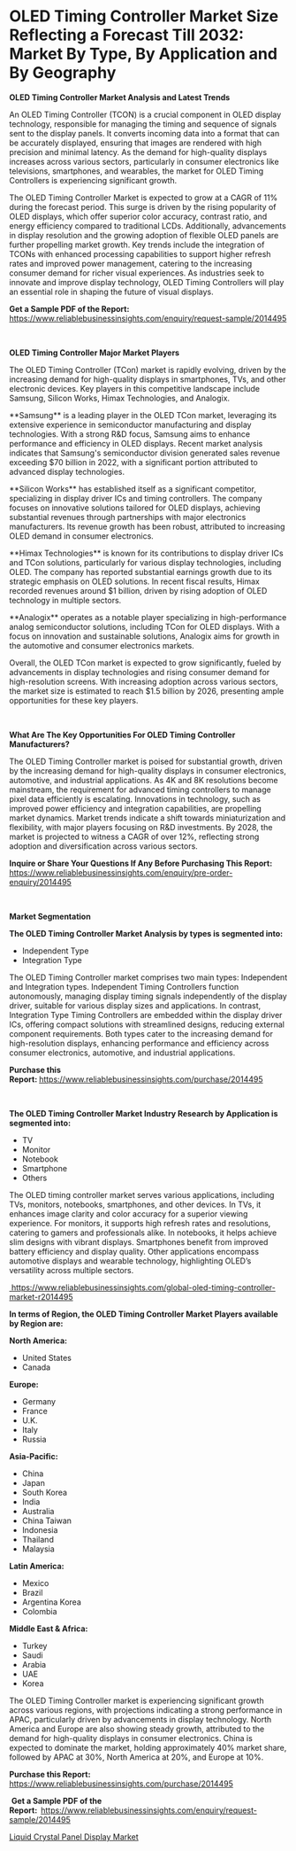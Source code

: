 <p><h1>OLED Timing Controller Market Size Reflecting a Forecast Till 2032: Market By Type, By Application and By Geography</h1></p><p><strong>OLED Timing Controller Market Analysis and Latest Trends</strong></p>
<p><p>An OLED Timing Controller (TCON) is a crucial component in OLED display technology, responsible for managing the timing and sequence of signals sent to the display panels. It converts incoming data into a format that can be accurately displayed, ensuring that images are rendered with high precision and minimal latency. As the demand for high-quality displays increases across various sectors, particularly in consumer electronics like televisions, smartphones, and wearables, the market for OLED Timing Controllers is experiencing significant growth.</p><p>The OLED Timing Controller Market is expected to grow at a CAGR of 11% during the forecast period. This surge is driven by the rising popularity of OLED displays, which offer superior color accuracy, contrast ratio, and energy efficiency compared to traditional LCDs. Additionally, advancements in display resolution and the growing adoption of flexible OLED panels are further propelling market growth. Key trends include the integration of TCONs with enhanced processing capabilities to support higher refresh rates and improved power management, catering to the increasing consumer demand for richer visual experiences. As industries seek to innovate and improve display technology, OLED Timing Controllers will play an essential role in shaping the future of visual displays.</p></p>
<p><strong>Get a Sample PDF of the Report:&nbsp;</strong> <a href="https://www.reliablebusinessinsights.com/enquiry/request-sample/2014495?utm_campaign=1091&utm_medium=2&utm_source=Github&utm_content=ia&utm_term=17012025&utm_id=oled-timing-controller">https://www.reliablebusinessinsights.com/enquiry/request-sample/2014495</a></p>
<p>&nbsp;</p>
<p><strong>OLED Timing Controller Major Market Players</strong></p>
<p><p>The OLED Timing Controller (TCon) market is rapidly evolving, driven by the increasing demand for high-quality displays in smartphones, TVs, and other electronic devices. Key players in this competitive landscape include Samsung, Silicon Works, Himax Technologies, and Analogix.</p><p>**Samsung** is a leading player in the OLED TCon market, leveraging its extensive experience in semiconductor manufacturing and display technologies. With a strong R&D focus, Samsung aims to enhance performance and efficiency in OLED displays. Recent market analysis indicates that Samsung's semiconductor division generated sales revenue exceeding $70 billion in 2022, with a significant portion attributed to advanced display technologies.</p><p>**Silicon Works** has established itself as a significant competitor, specializing in display driver ICs and timing controllers. The company focuses on innovative solutions tailored for OLED displays, achieving substantial revenues through partnerships with major electronics manufacturers. Its revenue growth has been robust, attributed to increasing OLED demand in consumer electronics.</p><p>**Himax Technologies** is known for its contributions to display driver ICs and TCon solutions, particularly for various display technologies, including OLED. The company has reported substantial earnings growth due to its strategic emphasis on OLED solutions. In recent fiscal results, Himax recorded revenues around $1 billion, driven by rising adoption of OLED technology in multiple sectors.</p><p>**Analogix** operates as a notable player specializing in high-performance analog semiconductor solutions, including TCon for OLED displays. With a focus on innovation and sustainable solutions, Analogix aims for growth in the automotive and consumer electronics markets.</p><p>Overall, the OLED TCon market is expected to grow significantly, fueled by advancements in display technologies and rising consumer demand for high-resolution screens. With increasing adoption across various sectors, the market size is estimated to reach $1.5 billion by 2026, presenting ample opportunities for these key players.</p></p>
<p>&nbsp;</p>
<p><strong>What Are The Key Opportunities For OLED Timing Controller Manufacturers?</strong></p>
<p><p>The OLED Timing Controller market is poised for substantial growth, driven by the increasing demand for high-quality displays in consumer electronics, automotive, and industrial applications. As 4K and 8K resolutions become mainstream, the requirement for advanced timing controllers to manage pixel data efficiently is escalating. Innovations in technology, such as improved power efficiency and integration capabilities, are propelling market dynamics. Market trends indicate a shift towards miniaturization and flexibility, with major players focusing on R&D investments. By 2028, the market is projected to witness a CAGR of over 12%, reflecting strong adoption and diversification across various sectors.</p></p>
<p><strong>Inquire or Share Your Questions If Any Before Purchasing This Report:</strong> <a href="https://www.reliablebusinessinsights.com/enquiry/pre-order-enquiry/2014495?utm_campaign=1091&utm_medium=2&utm_source=Github&utm_content=ia&utm_term=17012025&utm_id=oled-timing-controller">https://www.reliablebusinessinsights.com/enquiry/pre-order-enquiry/2014495</a></p>
<p>&nbsp;</p>
<p><strong>Market Segmentation</strong></p>
<p><strong>The OLED Timing Controller Market Analysis by types is segmented into:</strong></p>
<p><ul><li>Independent Type</li><li>Integration Type</li></ul></p>
<p><p>The OLED Timing Controller market comprises two main types: Independent and Integration types. Independent Timing Controllers function autonomously, managing display timing signals independently of the display driver, suitable for various display sizes and applications. In contrast, Integration Type Timing Controllers are embedded within the display driver ICs, offering compact solutions with streamlined designs, reducing external component requirements. Both types cater to the increasing demand for high-resolution displays, enhancing performance and efficiency across consumer electronics, automotive, and industrial applications.</p></p>
<p><strong>Purchase this Report:&nbsp;</strong><a href="https://www.reliablebusinessinsights.com/purchase/2014495?utm_campaign=1091&utm_medium=2&utm_source=Github&utm_content=ia&utm_term=17012025&utm_id=oled-timing-controller">https://www.reliablebusinessinsights.com/purchase/2014495</a></p>
<p>&nbsp;</p>
<p><strong>The OLED Timing Controller Market Industry Research by Application is segmented into:</strong></p>
<p><ul><li>TV</li><li>Monitor</li><li>Notebook</li><li>Smartphone</li><li>Others</li></ul></p>
<p><p>The OLED timing controller market serves various applications, including TVs, monitors, notebooks, smartphones, and other devices. In TVs, it enhances image clarity and color accuracy for a superior viewing experience. For monitors, it supports high refresh rates and resolutions, catering to gamers and professionals alike. In notebooks, it helps achieve slim designs with vibrant displays. Smartphones benefit from improved battery efficiency and display quality. Other applications encompass automotive displays and wearable technology, highlighting OLED’s versatility across multiple sectors.</p></p>
<p><a href="https://www.reliablebusinessinsights.com/global-oled-timing-controller-market-r2014495?utm_campaign=1091&utm_medium=2&utm_source=Github&utm_content=ia&utm_term=17012025&utm_id=oled-timing-controller">&nbsp;https://www.reliablebusinessinsights.com/global-oled-timing-controller-market-r2014495</a></p>
<p><strong>In terms of Region, the OLED Timing Controller Market Players available by Region are:</strong></p>
<p>
    <p> <strong> North America: </strong>
        <ul>
            <li>United States</li>
            <li>Canada</li>
        </ul>
        </p> 
    <p> <strong> Europe: </strong>
        <ul>
            <li>Germany</li>
            <li>France</li>
            <li>U.K.</li>
            <li>Italy</li>
            <li>Russia</li>
        </ul>
        </p> 
    <p> <strong> Asia-Pacific: </strong>
        <ul>
            <li>China</li>
            <li>Japan</li>
            <li>South Korea</li>
            <li>India</li>
            <li>Australia</li>
            <li>China Taiwan</li>
            <li>Indonesia</li>
            <li>Thailand</li>
            <li>Malaysia</li>
        </ul>
        </p> 
    <p> <strong> Latin America: </strong>
        <ul>
            <li>Mexico</li>
            <li>Brazil</li>
            <li>Argentina Korea</li>
            <li>Colombia</li>
        </ul>
        </p> 
    <p> <strong> Middle East & Africa: </strong>
        <ul>
            <li>Turkey</li>
            <li>Saudi</li>
            <li>Arabia</li>
            <li>UAE</li>
            <li>Korea</li>
        </ul>
    </p>
    </p>
<p><p>The OLED Timing Controller market is experiencing significant growth across various regions, with projections indicating a strong performance in APAC, particularly driven by advancements in display technology. North America and Europe are also showing steady growth, attributed to the demand for high-quality displays in consumer electronics. China is expected to dominate the market, holding approximately 40% market share, followed by APAC at 30%, North America at 20%, and Europe at 10%.</p></p>
<p><strong>Purchase this Report: </strong><a href="https://www.reliablebusinessinsights.com/purchase/2014495?utm_campaign=1091&utm_medium=2&utm_source=Github&utm_content=ia&utm_term=17012025&utm_id=oled-timing-controller">https://www.reliablebusinessinsights.com/purchase/2014495</a></p>
<p>&nbsp;<strong>Get a Sample PDF of the Report:&nbsp;&nbsp;</strong><a href="https://www.reliablebusinessinsights.com/enquiry/request-sample/2014495?utm_campaign=1091&utm_medium=2&utm_source=Github&utm_content=ia&utm_term=17012025&utm_id=oled-timing-controller">https://www.reliablebusinessinsights.com/enquiry/request-sample/2014495</a></p>
<p><strong></strong></p>
<p><p><a href="https://github.com/raffadongraffadong/Market-Research-Report-List-1/blob/main/liquid-crystal-panel-display-market.md?utm_campaign=1091&utm_medium=2&utm_source=Github&utm_content=ia&utm_term=17012025&utm_id=oled-timing-controller">Liquid Crystal Panel Display Market</a></p></p>